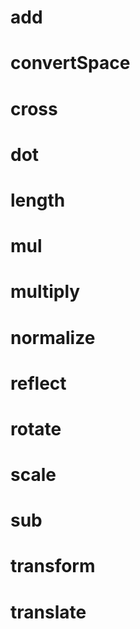 # add

# convertSpace

# cross

# dot

# length

# mul

# multiply

# normalize

# reflect

# rotate

# scale

# sub

# transform

# translate
